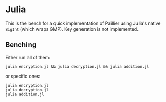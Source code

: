 # Julia

This is the bench for a quick implementation of Paillier using Julia's native `BigInt` (which wraps GMP). Key generation is not implemented.

## Benching

Either run all of them:
```
julia encryption.jl && julia decryption.jl && julia addition.jl
```

or specific ones:
```
julia encryption.jl
julia decryption.jl
julia addition.jl
```
